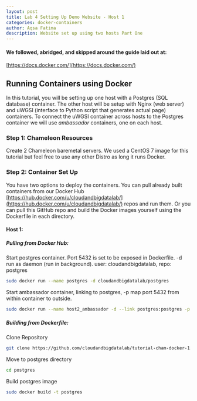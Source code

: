 ```yaml
---
layout: post
title: Lab 4 Setting Up Demo Website - Host 1
categories: docker-containers
author: Aqsa Fatima
description: Website set up using two hosts Part One
---
```

#### We followed, abridged, and skipped around the guide laid out at: 
[https://docs.docker.com/](https://docs.docker.com/)

## Running Containers using Docker 
In this tutorial, you will be setting up one host with a Postgres (SQL database) container. The other host will be setup with Nginx (web server) and uWGSI (interface to Python script that generates actual page) containers. To connect the uWGSI
container across hosts to the Postgres container we will use _ambassador_ containers, one on each host.

### Step 1: Chameleon Resources
Create 2 Chameleon baremetal servers. We used a CentOS 7 image for this tutorial but feel free to use any other Distro as long it runs Docker. 

### Step 2: Container Set Up
You have two options to deploy the containers. You can pull already built containers from our Docker Hub [https://hub.docker.com/u/cloudandbigdatalab/](https://hub.docker.com/u/cloudandbigdatalab/) repos and run them. Or you can pull this GitHub repo and build the Docker images yourself using the Dockerfile in each directory.

#### Host 1:
##### Pulling from Docker Hub:
Start postgres container. Port 5432 is set to be exposed in Dockerfile. -d run as daemon (run in background). user: cloudandbigdatalab, repo: postgres 
``` sh
sudo docker run --name postgres -d cloudandbigdatalab/postgres
```
Start ambassador container, linking to postgres, -p map port 5432 from within container to outside.
``` sh
sudo docker run --name host2_ambassador -d --link postgres:postgres -p 5432:5432 svendowideit/ambassador 
```
##### Building from Dockerfile:

Clone Repository
``` sh
git clone https://github.com/cloudandbigdatalab/tutorial-cham-docker-1.git
```

Move to postgres directory
``` sh
cd postgres
```

Build postgres image
``` sh
sudo docker build -t postgres
```







